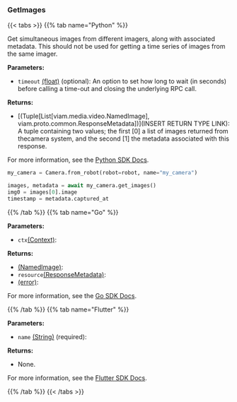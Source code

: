 ### GetImages

{{< tabs >}}
{{% tab name="Python" %}}

Get simultaneous images from different imagers, along with associated metadata. This should not be used for getting a time series of images from the same imager.

**Parameters:**

- `timeout` [(float)](<INSERT PARAM TYPE LINK>) (optional): An option to set how long to wait (in seconds) before calling a time-out and closing the underlying RPC call.

**Returns:**

- [(Tuple[List[viam.media.video.NamedImage], viam.proto.common.ResponseMetadata])](INSERT RETURN TYPE LINK):  A tuple containing two values; the first [0] a list of images returned from thecamera system, and the second [1] the metadata associated with this response.   

For more information, see the [Python SDK Docs](https://python.viam.dev/autoapi/viam/components/camera/client/index.html#viam.components.camera.client.CameraClient.get_images).

``` python {class="line-numbers linkable-line-numbers"}
my_camera = Camera.from_robot(robot=robot, name="my_camera")

images, metadata = await my_camera.get_images()
img0 = images[0].image
timestamp = metadata.captured_at
```

{{% /tab %}}
{{% tab name="Go" %}}

**Parameters:**

- `ctx`[(Context)](https://pkg.go.dev/context#Context):

**Returns:**

- [(NamedImage)](https://pkg.go.dev#NamedImage):
- `resource`[(ResponseMetadata)](https://pkg.go.dev/go.viam.com/rdk@v0.26.0/resource#ResponseMetadata):
- [(error)](https://pkg.go.dev/builtin#error):

For more information, see the [Go SDK Docs](https://pkg.go.dev/go.viam.com/rdk/components/camera#VideoSource).

{{% /tab %}}
{{% tab name="Flutter" %}}

**Parameters:**

- `name` [(String)](https://api.flutter.dev/flutter/dart-core/String-class.html) (required):

**Returns:**

- None.

For more information, see the [Flutter SDK Docs](https://flutter.viam.dev/viam_protos.component.camera/CameraServiceClient/getImages.html).

{{% /tab %}}
{{< /tabs >}}
